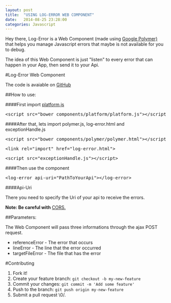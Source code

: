 ```yaml
---
layout: post
title:  "USING LOG-ERROR WEB COMPONENT"
date:   2014-08-25 23:28:00
categories: Javascript
---
```



Hey there, Log-Error is a Web Component (made using <a href='http://www.polymer-project.org/' target='_blank'>Google Polymer)</a> that helps you manage 
Javascript errors that maybe is not available for you to debug.

The idea of this Web Component is just "listen" to every error that can happen in your App, then send it to your Api.

#Log-Error Web Component

The code is avaiable on <a href='https://github.com/renancarvalho/log-error' target='_blank'>GitHub</a>

##How to use:

####First import <a href='http://www.polymer-project.org/docs/start/platform.html' target='_blank'>platform.js</a>

<pre><span class="nt">&lt;script </span><span class="na">src=</span><span class="s">"bower_components/platform/platform.js"</span><span class="nt">&gt;&lt;/script&gt;</span>
</pre>


####After that, lets import polymer.js, log-error.html and exceptionHandle.js

<pre><span class="nt">&lt;script </span><span class="na">src=</span><span class="s">"bower_components/polymer/polymer.html"</span><span class="nt">&gt;&lt;/script&gt;</span>
</pre>

<pre><span class="nt">&lt;link</span> <span class="na">rel=</span><span class="s">"import"</span> <span class="na">href=</span><span class="s">"log-error.html"</span><span class="nt">&gt;</span>
</pre>

<pre><span class="nt">&lt;script </span><span class="na">src=</span><span class="s">"exceptionHandle.js"</span><span class="nt">&gt;&lt;/script&gt;</span>
</pre>


####Then use the component

<pre><span class="nt">&lt;log-error</span> <span class="na">api-uri=</span><span class="s">"PathToYourApi"</span><span class="nt">&gt;&lt;/log-error&gt;</span>
</pre>


####Api-Uri

There you need to specify the Uri of your api to receive the errors.

**Note: Be careful with** <a href='http://www.html5rocks.com/en/tutorials/cors' target='_blank'>CORS.</a>

##Parameters:

The Web Component will pass three informations through the ajax POST request.

- referenceError - The error that occurs
- lineError - The line that the error occurred
- targetFileError - The file that has the error




#Contributing

<ol class="task-list">
<li>Fork it!</li>
<li>Create your feature branch: <code>git checkout -b my-new-feature</code>
</li>
<li>Commit your changes: <code>git commit -m 'Add some feature'</code>
</li>
<li>Push to the branch: <code>git push origin my-new-feature</code>
</li>
<li>Submit a pull request \0/.</li>
</ol>







